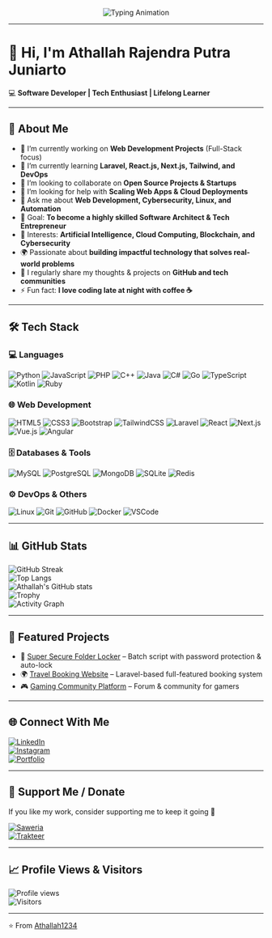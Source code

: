 <p align="center">
  <img src="https://readme-typing-svg.herokuapp.com?size=25&duration=4000&color=0ef&center=true&vCenter=true&lines=Hi+%F0%9F%91%8B,+I'm+Athallah!;Software+Developer;Full-Stack+Web+Developer;Tech+Enthusiast;Open+Source+Contributor;Lifelong+Learner" alt="Typing Animation">
</p>

---

# 👋 Hi, I'm Athallah Rajendra Putra Juniarto  

💻 **Software Developer | Tech Enthusiast | Lifelong Learner**  

---

## 🚀 About Me  
- 🔭 I’m currently working on **Web Development Projects** (Full-Stack focus)  
- 🌱 I’m currently learning **Laravel, React.js, Next.js, Tailwind, and DevOps**  
- 👯 I’m looking to collaborate on **Open Source Projects & Startups**  
- 🤔 I’m looking for help with **Scaling Web Apps & Cloud Deployments**  
- 💬 Ask me about **Web Development, Cybersecurity, Linux, and Automation**  
- 📌 Goal: **To become a highly skilled Software Architect & Tech Entrepreneur**  
- 🎯 Interests: **Artificial Intelligence, Cloud Computing, Blockchain, and Cybersecurity**  
- 🌍 Passionate about **building impactful technology that solves real-world problems**  
- 📝 I regularly share my thoughts & projects on **GitHub and tech communities**  
- ⚡ Fun fact: **I love coding late at night with coffee ☕**  

---

## 🛠️ Tech Stack  

### 💻 Languages  
![Python](https://img.shields.io/badge/Python-3776AB?style=flat&logo=python&logoColor=white)  ![JavaScript](https://img.shields.io/badge/JavaScript-F7DF1E?style=flat&logo=javascript&logoColor=black)  ![PHP](https://img.shields.io/badge/PHP-777BB4?style=flat&logo=php&logoColor=white)  ![C++](https://img.shields.io/badge/C++-00599C?style=flat&logo=cplusplus&logoColor=white)  ![Java](https://img.shields.io/badge/Java-007396?style=flat&logo=java&logoColor=white)  ![C#](https://img.shields.io/badge/C%23-239120?style=flat&logo=c-sharp&logoColor=white)  ![Go](https://img.shields.io/badge/Go-00ADD8?style=flat&logo=go&logoColor=white)  ![TypeScript](https://img.shields.io/badge/TypeScript-007ACC?style=flat&logo=typescript&logoColor=white)  ![Kotlin](https://img.shields.io/badge/Kotlin-0095D5?style=flat&logo=kotlin&logoColor=white)  ![Ruby](https://img.shields.io/badge/Ruby-CC342D?style=flat&logo=ruby&logoColor=white)    

### 🌐 Web Development  
![HTML5](https://img.shields.io/badge/HTML5-E34F26?style=flat&logo=html5&logoColor=white)  ![CSS3](https://img.shields.io/badge/CSS3-1572B6?style=flat&logo=css3&logoColor=white)  ![Bootstrap](https://img.shields.io/badge/Bootstrap-7952B3?style=flat&logo=bootstrap&logoColor=white)  ![TailwindCSS](https://img.shields.io/badge/Tailwind_CSS-38B2AC?style=flat&logo=tailwind-css&logoColor=white)  ![Laravel](https://img.shields.io/badge/Laravel-FF2D20?style=flat&logo=laravel&logoColor=white)  ![React](https://img.shields.io/badge/React-20232A?style=flat&logo=react&logoColor=61DAFB)  ![Next.js](https://img.shields.io/badge/Next.js-000000?style=flat&logo=nextdotjs&logoColor=white)  ![Vue.js](https://img.shields.io/badge/Vue.js-35495E?style=flat&logo=vue-dot-js&logoColor=4FC08D)  ![Angular](https://img.shields.io/badge/Angular-DD0031?style=flat&logo=angular&logoColor=white)  

### 🗄️ Databases & Tools  
![MySQL](https://img.shields.io/badge/MySQL-005C84?style=flat&logo=mysql&logoColor=white)  ![PostgreSQL](https://img.shields.io/badge/PostgreSQL-316192?style=flat&logo=postgresql&logoColor=white)  ![MongoDB](https://img.shields.io/badge/MongoDB-4EA94B?style=flat&logo=mongodb&logoColor=white)  ![SQLite](https://img.shields.io/badge/SQLite-07405E?style=flat&logo=sqlite&logoColor=white)  ![Redis](https://img.shields.io/badge/Redis-DC382D?style=flat&logo=redis&logoColor=white)  

### ⚙️ DevOps & Others  
![Linux](https://img.shields.io/badge/Linux-FCC624?style=flat&logo=linux&logoColor=black)  ![Git](https://img.shields.io/badge/Git-F05032?style=flat&logo=git&logoColor=white)  ![GitHub](https://img.shields.io/badge/GitHub-181717?style=flat&logo=github&logoColor=white)  ![Docker](https://img.shields.io/badge/Docker-2496ED?style=flat&logo=docker&logoColor=white)  ![VSCode](https://img.shields.io/badge/VSCode-0078d7?style=flat&logo=visual-studio-code&logoColor=white)  

---

## 📊 GitHub Stats  

![GitHub Streak](https://github-readme-streak-stats.herokuapp.com/?user=Athallah1234&theme=tokyonight&hide_border=false)  
![Top Langs](https://github-readme-stats.vercel.app/api/top-langs/?username=Athallah1234&layout=compact&theme=tokyonight)  
![Athallah's GitHub stats](https://github-readme-stats.vercel.app/api?username=Athallah1234&show_icons=true&theme=tokyonight)  
![Trophy](https://github-profile-trophy.vercel.app/?username=Athallah1234&theme=tokyonight&no-frame=true&margin-w=5)  
![Activity Graph](https://github-readme-activity-graph.vercel.app/graph?username=Athallah1234&theme=tokyo-night)  

---

## 📂 Featured Projects  
- 🔐 [Super Secure Folder Locker](https://github.com/Athallah1234/folder-locker) – Batch script with password protection & auto-lock  
- 🌍 [Travel Booking Website](https://github.com/Athallah1234/travel-booking) – Laravel-based full-featured booking system  
- 🎮 [Gaming Community Platform](https://github.com/Athallah1234/gaming-community) – Forum & community for gamers  

---

## 🌐 Connect With Me  
[![LinkedIn](https://img.shields.io/badge/LinkedIn-0A66C2?style=flat&logo=linkedin&logoColor=white)](https://www.linkedin.com/in/athallah-rajendra-putra-juniarto-9789ba30a)  
[![Instagram](https://img.shields.io/badge/Instagram-E4405F?style=flat&logo=instagram&logoColor=white)](https://instagram.com/arpj1234)  
[![Portfolio](https://img.shields.io/badge/Portfolio-000000?style=flat&logo=react&logoColor=white)](https://yourportfolio.com)  

---

## 💖 Support Me / Donate  

If you like my work, consider supporting me to keep it going 🚀  

[![Saweria](https://img.shields.io/badge/Saweria-FF8200?style=for-the-badge&logo=github&logoColor=white)](https://saweria.co/ATADEV)  
[![Trakteer](https://img.shields.io/badge/Trakteer.id-FF2D20?style=for-the-badge&logo=buymeacoffee&logoColor=white)](https://trakteer.id/athadev)  

---

## 📈 Profile Views & Visitors  

![Profile views](https://komarev.com/ghpvc/?username=Athallah1234&label=Profile%20views&color=0e75b6&style=flat)  
![Visitors](https://visitor-badge.laobi.icu/badge?page_id=Athallah1234.Athallah1234)  

---

⭐️ From [Athallah1234](https://github.com/Athallah1234)
